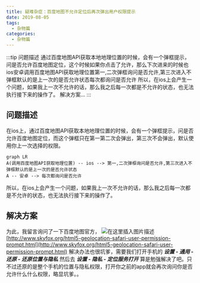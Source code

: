 ```yaml
---
title: 疑难杂症：百度地图不允许定位后再次弹出用户权限提示
date: 2019-08-05
tags:
  - 杂物篇
categories:
  - 杂物篇
---
```


:::tip
问题描述
通过百度地图API获取本地地理位置的时候，会有一个弹框提示，问是否允许百度地图定位，这个时候如果你点击了允许，那么下次进来的时候也
ios安卓调用百度地图API获取地理位置第一,二次弹框询问是否允许,第三次进入不弹框默认的是上一次的是否允许状态每次都询问是否允许
所以，在ios上会产生一个问题，如果我上一次不允许的话，那么我之后每一次都是不允许的状态，也无法执行接下来的操作了。
解决方案...
:::

<!-- more -->

## 问题描述
在ios上，通过百度地图API获取本地地理位置的时候，会有一个弹框提示，问是否允许百度地图定位，而这个弹框只在第一第二次会弹出，第三次不会弹出，默认使用你上一次选择的权限。
```mermaid
graph LR
A(调用百度地图API获取地理位置) -- ios --> 第一,二次弹框询问是否允许,第三次进入不弹框默认的是上一次的是否允许状态
A -- 安卓 --> 每次都询问是否允许
```
所以，在ios上会产生一个问题，如果我上一次不允许的话，那么我之后每一次都是不允许的状态，也无法执行接下来的操作了。
## 解决方案
为此，我留言询问了一下百度地图官方，
![在这里插入图片描述](https://img-blog.csdnimg.cn/20190805180049231.png?x-oss-process=image/watermark,type_ZmFuZ3poZW5naGVpdGk,shadow_10,text_aHR0cHM6Ly9ibG9nLmNzZG4ubmV0L3dlaXhpbl80Mzk3MjQzNw==,size_16,color_FFFFFF,t_70)
[http://www.skyfox.org/html5-geolocation-safari-user-permission-prompt.html](http://www.skyfox.org/html5-geolocation-safari-user-permission-prompt.html)
解决办法也很坑爹，需要我们打开手机的
***设置 - 通用 - 还原 - 还原位置与隐私***
然后去
***设置 - 隐私 - 定位服务打开***
算是勉强解决了吧。只不过还原的是整个手机的位置与隐私权限，打开你之前的app就会再次询问你是否允许什么什么权限，略显坑爹。。

